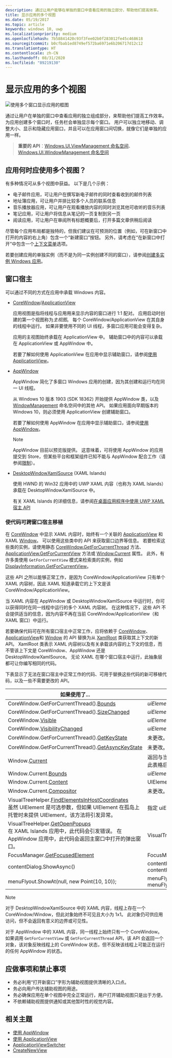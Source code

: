```yaml
---
description: 通过让用户能够在单独的窗口中查看应用的独立部分，帮助他们提高效率。
title: 显示应用的多个视图
ms.date: 05/19/2017
ms.topic: article
keywords: windows 10, uwp
ms.localizationpriority: medium
ms.openlocfilehash: 7b58841420c93f3fee02b0f283012fe45c468618
ms.sourcegitcommit: b0cfbab1ed8749ef572ba6971e6b206717d12c12
ms.translationtype: HT
ms.contentlocale: zh-CN
ms.lasthandoff: 08/31/2020
ms.locfileid: "89219130"
---
```

# <a name="show-multiple-views-for-an-app"></a>显示应用的多个视图

![使用多个窗口显示应用的框图](images/multi-view.gif)

通过让用户在单独的窗口中查看应用的独立组成部分，来帮助他们提高工作效率。 为应用创建多个窗口时，任务栏会单独显示每个窗口。 用户可以独立地移动、调整大小、显示和隐藏应用窗口，并且可以在应用窗口间切换，就像它们是单独的应用一样。

> **重要的 API**：[Windows.UI.ViewManagement 命名空间](/uwp/api/windows.ui.viewmanagement)、[Windows.UI.WindowManagement 命名空间](/uwp/api/windows.ui.windowmanagement)

## <a name="when-should-an-app-use-multiple-views"></a>应用何时应使用多个视图？

有多种情况可从多个视图中获益。 以下是几个示例：

- 电子邮件应用，可让用户在撰写新电子邮件的同时查看收到的邮件列表
- 地址簿应用，可让用户并排比较多个人员的联系信息
- 音乐播放器应用，可让用户在观看播放内容的同时浏览其他可收听的音乐列表
- 笔记应用，可让用户将信息从笔记的一页复制到另一页
- 阅读应用，可让用户在审阅所有标题概要后，打开多篇文章供稍后阅读

尽管每个应用布局都是独特的，但我们建议在可预测的位置（例如，可在新窗口中打开的内容的右上角）包含一个“新建窗口”按钮。 另外，请考虑在“在新窗口中打开”中包含一个[上下文菜单](../controls-and-patterns/menus.md)选项。

若要创建应用的单独实例（而不是为同一实例创建不同的窗口），请参阅[创建多实例 Windows 应用](../../launch-resume/multi-instance-uwp.md)。

## <a name="windowing-hosts"></a>窗口宿主

可以通过不同的方式在应用中承载 Windows 内容。

- [CoreWindow](/uwp/api/windows.ui.core.corewindow)/[ApplicationView](/uwp/api/windows.ui.viewmanagement.applicationview)

     应用视图是指将线程与应用用来显示内容的窗口进行 1:1 配对。 应用启动时创建的第一个视图称为*主视图*。 每个 CoreWindow/ApplicationView 在其自身的线程中运行。 如果非要使用不同的 UI 线程，多窗口应用可能会变得复杂。

    应用的主视图始终承载在 ApplicationView 中。 辅助窗口中的内容可以承载在 ApplicationView 或 AppWindow 中。

    若要了解如何使用 ApplicationView 在应用中显示辅助窗口，请参阅[使用 ApplicationView](application-view.md)。
- [AppWindow](/uwp/api/windows.ui.windowmanagement.appwindow)

    AppWindow 简化了多窗口 Windows 应用的创建，因为其创建和运行均在同一 UI 线程。

    从 Windows 10 版本 1903 (SDK 18362) 开始提供 AppWindow 类，以及 [WindowManagement](/uwp/api/windows.ui.windowmanagement) 命名空间中的其他 API。 如果应用面向早期版本的 Windows 10，则必须使用 ApplicationView 创建辅助窗口。

    若要了解如何使用 AppWindow 在应用中显示辅助窗口，请参阅[使用 AppWindow](app-window.md)。

    > [!NOTE]
    > AppWindow 目前以预览版提供。 这意味着，可将使用 AppWindow 的应用提交到 Store，但某些平台和框架组件已知不能与 AppWindow 配合工作（请参阅[限制](/uwp/api/windows.ui.windowmanagement.appwindow#limitations)）。
- [DesktopWindowXamlSource](/uwp/api/windows.ui.xaml.hosting.desktopwindowxamlsource) (XAML Islands)

     使用 HWND 的 Win32 应用中的 UWP XAML 内容（也称为 XAML Islands）承载在 DesktopWindowXamlSource 中。

    有关 XAML Islands 的详细信息，请参阅[在桌面应用程序中使用 UWP XAML 宿主 API](/windows/apps/desktop/modernize/using-the-xaml-hosting-api)

### <a name="make-code-portable-across-windowing-hosts"></a>使代码可跨窗口宿主移植

在 [CoreWindow](/uwp/api/windows.ui.core.corewindow) 中显示 XAML 内容时，始终有一个关联的 [ApplicationView](/uwp/api/windows.ui.viewmanagement.applicationview) 和 XAML [Window](/uwp/api/windows.ui.xaml.window)。 可以使用这些类中的 API 来获取窗口边界等信息。 若要检索这些类的实例，请使用静态 [CoreWindow.GetForCurrentThread](/uwp/api/windows.ui.core.corewindow.getforcurrentthread) 方法、[ApplicationView.GetForCurrentView](/uwp/api/windows.ui.viewmanagement.applicationview.getforcurrentview) 方法或 [Window.Current](/uwp/api/windows.ui.xaml.window.current) 属性。 此外，有许多类使用 `GetForCurrentView` 模式来检索类的实例，例如 [DisplayInformation.GetForCurrentView](/uwp/api/windows.graphics.display.displayinformation.getforcurrentview)。

这些 API 之所以能够正常工作，是因为 CoreWindow/ApplicationView 只有单个 XAML 内容树，因此 XAML 知道承载它的上下文是该 CoreWindow/ApplicationView。

当 XAML 内容在 AppWindow 或 DesktopWindowXamlSource 中运行时，你可以获得同时在同一线程中运行的多个 XAML 内容树。 在这种情况下，这些 API 不会提供适当的信息，因为内容不再在当前 CoreWindow/ApplicationView（和 XAML 窗口）中运行。

若要确保代码可在所有窗口宿主中正常工作，应将依赖于 [CoreWindow](/uwp/api/windows.ui.core.corewindow)、[ApplicationView](/uwp/api/windows.ui.viewmanagement.applicationview)和 [Window](/uwp/api/windows.ui.xaml.window) 的 API 替换为从 [XamlRoot](/uwp/api/windows.ui.xaml.xamlroot) 类获取其上下文的新 API。
XamlRoot 类表示 XAML 内容树以及有关承载该内容的上下文的信息，而不管该上下文是 CoreWindow、AppWindow 还是 DesktopWindowXamlSource。 无论 XAML 在哪个窗口宿主中运行，此抽象层都可让你编写相同的代码。

下表显示了无法在窗口宿主中正常工作的代码、可用于替换这些代码的新可移植代码，以及一些不需要更改的 API。

| 如果使用了... | 请替换为... |
| - | - |
| CoreWindow.GetForCurrentThread().[Bounds](/uwp/api/windows.ui.core.corewindow.bounds) | _uiElement_.XamlRoot.[Size](/uwp/api/windows.ui.xaml.xamlroot.size) |
| CoreWindow.GetForCurrentThread().[SizeChanged](/uwp/api/windows.ui.core.corewindow.sizechanged) | _uiElement_.XamlRoot.[Changed](/uwp/api/windows.ui.xaml.xamlroot.changed) |
| CoreWindow.[Visible](/uwp/api/windows.ui.core.corewindow.visible) | _uiElement_.XamlRoot.[IsHostVisible](/uwp/api/windows.ui.xaml.xamlroot.ishostvisible) |
| CoreWindow.[VisibilityChanged](/uwp/api/windows.ui.core.corewindow.visibilitychanged) | _uiElement_.XamlRoot.[Changed](/uwp/api/windows.ui.xaml.xamlroot.changed) |
| CoreWindow.GetForCurrentThread().[GetKeyState](/uwp/api/windows.ui.core.corewindow.getkeystate) | 未更改。 AppWindow 和 DesktopWindowXamlSource 支持此代码。 |
| CoreWindow.GetForCurrentThread().[GetAsyncKeyState](/uwp/api/windows.ui.core.corewindow.getasynckeystate) | 未更改。 AppWindow 和 DesktopWindowXamlSource 支持此代码。 |
| Window.[Current](/uwp/api/windows.ui.xaml.window.current) | 返回与当前 CoreWindow 密切绑定的主 XAML Window 对象。 请参阅此表格后面的“说明”。 |
| Window.Current.[Bounds](/uwp/api/windows.ui.xaml.window.bounds) | _uiElement_.XamlRoot.[Size](/uwp/api/windows.ui.xaml.xamlroot.size) |
| Window.Current.[Content](/uwp/api/windows.ui.xaml.window.content) | UIElement root =  _uiElement_.XamlRoot.[Content](/uwp/api/windows.ui.xaml.xamlroot.content) |
| Window.Current.[Compositor](/uwp/api/windows.ui.xaml.window.compositor) | 未更改。 AppWindow 和 DesktopWindowXamlSource 支持此代码。 |
| VisualTreeHelper.[FindElementsInHostCoordinates](/uwp/api/windows.ui.xaml.media.visualtreehelper.findelementsinhostcoordinates)<br>虽然 UIElement 是可选参数，但如果 UIElement 在孤岛上托管时未提供 UIElement，该方法将引发异常。 | 指定 uiElement.XamlRoot 作为 UIElement，而不是将其留空。 |
| VisualTreeHelper.[GetOpenPopups](/uwp/api/windows.ui.xaml.media.visualtreehelper.getopenpopups)<br/>在 XAML Islands 应用中，此代码会引发错误。 在 AppWindow 应用中，此代码会返回主窗口中打开的弹出窗口。 | VisualTreeHelper.[GetOpenPopupsForXamlRoot](/uwp/api/windows.ui.xaml.media.visualtreehelper.getopenpopupsforxamlroot)(_uiElement_.XamlRoot) |
| FocusManager.[GetFocusedElement](/uwp/api/windows.ui.xaml.input.focusmanager.getfocusedelement) | FocusManager.[GetFocusedElement](/uwp/api/windows.ui.xaml.input.focusmanager.getfocusedelement#Windows_UI_Xaml_Input_FocusManager_GetFocusedElement_Windows_UI_Xaml_XamlRoot_)(_uiElement_.XamlRoot) |
| contentDialog.ShowAsync() | contentDialog.[XamlRoot](/uwp/api/windows.ui.xaml.uielement.xamlroot) = _uiElement_.XamlRoot;<br/>contentDialog.ShowAsync(); |
| menuFlyout.ShowAt(null, new Point(10, 10)); | menuFlyout.[XamlRoot](/uwp/api/windows.ui.xaml.controls.primitives.flyoutbase.xamlroot) = _uiElement_.XamlRoot;<br/>menuFlyout.ShowAt(null, new Point(10, 10)); |

> [!NOTE]
> 对于 DesktopWindowXamlSource 中的 XAML 内容，线程上存在一个 CoreWindow/Window，但此对象始终不可见且大小为 1x1。 此对象仍可供应用访问，但不会返回有意义的边界或可见性。
>
>对于 AppWindow 中的 XAML 内容，同一线程上始终只有一个 CoreWindow。 如果调用 `GetForCurrentView` 或 `GetForCurrentThread` API，该 API 会返回一个对象，该对象反映线程上的 CoreWindow 状态，但不反映该线程上可能正在运行的任何 AppWindow 的状态。


## <a name="dos-and-donts"></a>应做事项和禁止事项

- 务必利用“打开新窗口”字形为辅助视图提供清晰的入口点。
- 务必向用户传达辅助视图的用途。
- 务必确保应用在单个视图中完全正常运行，用户打开辅助视图只是出于方便。
- 不依赖辅助视图提供通知或其他暂时性的视觉内容。

## <a name="related-topics"></a>相关主题

- [使用 AppWindow](app-window.md)
- [使用 ApplicationView](application-view.md)
- [ApplicationViewSwitcher](/uwp/api/Windows.UI.ViewManagement.ApplicationViewSwitcher)
- [CreateNewView](/uwp/api/windows.applicationmodel.core.coreapplication.createnewview)
